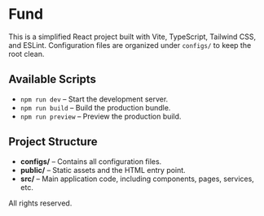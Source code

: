 # Fund

This is a simplified React project built with Vite, TypeScript, Tailwind CSS, and ESLint. Configuration files are organized under `configs/` to keep the root clean.

## Available Scripts

- `npm run dev` – Start the development server.
- `npm run build` – Build the production bundle.
- `npm run preview` – Preview the production build.

## Project Structure

- **configs/** – Contains all configuration files.
- **public/** – Static assets and the HTML entry point.
- **src/** – Main application code, including components, pages, services, etc.

All rights reserved.
